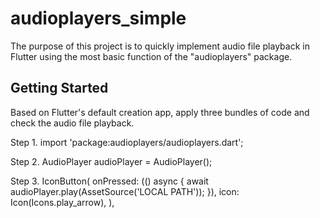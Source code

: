 # audioplayers_simple

The purpose of this project is to quickly implement audio file playback in Flutter using the most basic function of the "audioplayers" package.

## Getting Started

Based on Flutter's default creation app, apply three bundles of code and check the audio file playback.

Step 1.
import 'package:audioplayers/audioplayers.dart';

Step 2.
  AudioPlayer audioPlayer = AudioPlayer();

Step 3.
            IconButton(
              onPressed: (() async {
                await audioPlayer.play(AssetSource('LOCAL PATH'));
              }),
              icon: Icon(Icons.play_arrow),
            ),